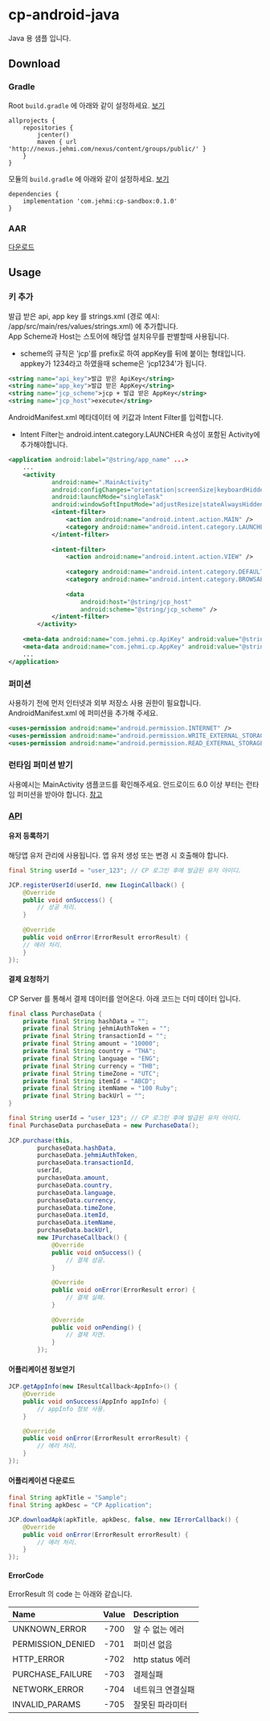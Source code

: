 # cp-android-java
Java 용 샘플 입니다.

## Download

### Gradle

Root `build.gradle` 에 아래와 같이 설정하세요. [보기](./build.gradle)

```
allprojects {
    repositories {
        jcenter()
        maven { url 'http://nexus.jehmi.com/nexus/content/groups/public/' }
    }
}
```

모듈의 `build.gradle` 에 아래와 같이 설정하세요. [보기](app/build.gradle)

```
dependencies {
    implementation 'com.jehmi:cp-sandbox:0.1.0'
}
```

### AAR
[다운로드](../../archive)


## Usage

### 키 추가
발급 받은 api, app key 를  strings.xml (경로 예시: /app/src/main/res/values/strings.xml) 에 추가합니다.</br>
App Scheme과 Host는 스토어에 해당앱 설치유무를 판별할때 사용됩니다.
* scheme의 규칙은 'jcp'를 prefix로 하여 appKey를 뒤에 붙이는 형태입니다. appkey가 1234라고 하였을때 scheme은 'jcp1234'가 됩니다.
```xml
<string name="api_key">발급 받은 ApiKey</string>
<string name="app_key">발급 받은 AppKey</string>
<string name="jcp_scheme">jcp + 발급 받은 AppKey</string>
<string name="jcp_host">execute</string>
```

AndroidManifest.xml 메타데이터 에 키값과 Intent Filter를 입력합니다.
* Intent Filter는 android.intent.category.LAUNCHER 속성이 포함된 Activity에 추가해야합니다.
```xml
<application android:label="@string/app_name" ...>
    ...
    <activity
            android:name=".MainActivity"
            android:configChanges="orientation|screenSize|keyboardHidden"
            android:launchMode="singleTask"
            android:windowSoftInputMode="adjustResize|stateAlwaysHidden">
            <intent-filter>
                <action android:name="android.intent.action.MAIN" />
                <category android:name="android.intent.category.LAUNCHER" />
            </intent-filter>
 
            <intent-filter>
                <action android:name="android.intent.action.VIEW" />
 
                <category android:name="android.intent.category.DEFAULT" />
                <category android:name="android.intent.category.BROWSABLE" />
 
                <data
                    android:host="@string/jcp_host"
                    android:scheme="@string/jcp_scheme" />
            </intent-filter>
        </activity>
 
    <meta-data android:name="com.jehmi.cp.ApiKey" android:value="@string/api_key"/>
    <meta-data android:name="com.jehmi.cp.AppKey" android:value="@string/app_key"/>
    ...
</application>
```

### 퍼미션

사용하기 전에 먼저 인터넷과 외부 저장소 사용 권한이 필요합니다.
AndroidManifest.xml 에 퍼미션을 추가해 주세요.

```xml
<uses-permission android:name="android.permission.INTERNET" />
<uses-permission android:name="android.permission.WRITE_EXTERNAL_STORAGE" />
<uses-permission android:name="android.permission.READ_EXTERNAL_STORAGE" />
```

### 런타임 퍼미션 받기

사용예시는 MainActivity 샘플코드를 확인해주세요.
안드로이드 6.0 이상 부터는 런타임 퍼미션을 받아야 합니다. [참고](https://developer.android.com/training/permissions/requesting.html)


### [API](../../README.md)

#### 유저 등록하기

해당앱 유저 관리에 사용됩니다. 앱 유저 생성 또는 변경 시 호출해야 합니다.

```java
final String userId = "user_123"; // CP 로그인 후에 발급된 유저 아이디.

JCP.registerUserId(userId, new ILoginCallback() {
    @Override
    public void onSuccess() {
        // 성공 처리.
    }
 
    @Override
    public void onError(ErrorResult errorResult) {
    // 에러 처리.
    }
});
```

#### 결제 요청하기

CP Server 를 통해서 결제 데이터를 얻어온다. 아래 코드는 더미 데이터 입니다.

```java
final class PurchaseData {
    private final String hashData = "";
    private final String jehmiAuthToken = "";
    private final String transactionId = "";
    private final String amount = "10000";
    private final String country = "THA";
    private final String language = "ENG";
    private final String currency = "THB";
    private final String timeZone = "UTC";
    private final String itemId = "ABCD";
    private final String itemName = "100 Ruby";
    private final String backUrl = "";
}
```

```java
final String userId = "user_123"; // CP 로그인 후에 발급된 유저 아이디.
final PurchaseData purchaseData = new PurchaseData();
 
JCP.purchase(this,
        purchaseData.hashData,
        purchaseData.jehmiAuthToken,
        purchaseData.transactionId,
        userId,
        purchaseData.amount,
        purchaseData.country,
        purchaseData.language,
        purchaseData.currency,
        purchaseData.timeZone,
        purchaseData.itemId,
        purchaseData.itemName,
        purchaseData.backUrl,
        new IPurchaseCallback() {
            @Override
            public void onSuccess() {
                // 결제 성공.
            }
 
            @Override
            public void onError(ErrorResult error) {
                // 결제 실패.
            }
 
            @Override
            public void onPending() {
                // 결제 지연.
            }
        });
```

#### 어플리케이션 정보얻기

```java
JCP.getAppInfo(new IResultCallback<AppInfo>() {
    @Override
    public void onSuccess(AppInfo appInfo) {
        // appInfo 정보 사용.
    }

    @Override
    public void onError(ErrorResult errorResult) {
        // 에러 처리.
    }
});
```

#### 어플리케이션 다운로드

```java
final String apkTitle = "Sample";
final String apkDesc = "CP Application";

JCP.downloadApk(apkTitle, apkDesc, false, new IErrorCallback() {
    @Override
    public void onError(ErrorResult errorResult) {
        // 에러 처리.
    }
});
```


#### ErrorCode
ErrorResult 의 code 는 아래와 같습니다.

| Name              | Value | Description     |
| :---------------- |:-----:| :-------------- |
| UNKNOWN_ERROR     | -700  | 알 수 없는 에러    |
| PERMISSION_DENIED | -701  | 퍼미션 없음        |
| HTTP_ERROR        | -702  | http status 에러 |
| PURCHASE_FAILURE  | -703  | 결제실패          |
| NETWORK_ERROR     | -704  | 네트워크 연결실패   |
| INVALID_PARAMS    | -705  | 잘못된 파라미터     |
